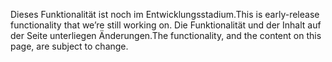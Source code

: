 <span data-ttu-id="080ef-101">Dieses Funktionalität ist noch im Entwicklungsstadium.</span><span class="sxs-lookup"><span data-stu-id="080ef-101">This is early-release functionality that we’re still working on.</span></span> <span data-ttu-id="080ef-102">Die Funktionalität und der Inhalt auf der Seite unterliegen Änderungen.</span><span class="sxs-lookup"><span data-stu-id="080ef-102">The functionality, and the content on this page, are subject to change.</span></span>
